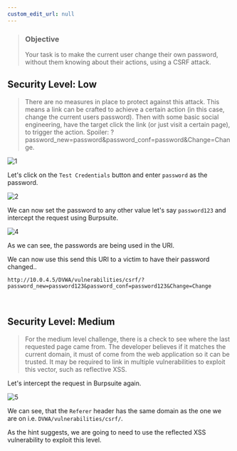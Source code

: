 ```yaml
---
custom_edit_url: null
---
```


> ### Objective
> Your task is to make the current user change their own password, without them knowing about their actions, using a CSRF attack.

## Security Level: Low
> There are no measures in place to protect against this attack. This means a link can be crafted to achieve a certain action (in this case, change the current users password). Then with some basic social engineering, have the target click the link (or just visit a certain page), to trigger the action.
> Spoiler: ?password_new=password&password_conf=password&Change=Change.

![1](https://github.com/Knign/Write-ups/assets/110326359/d7b1127f-9597-49da-8a4f-dd3ae451e916)

Let's click on the `Test Credentials` button and enter `password` as the password.

![2](https://github.com/Knign/Write-ups/assets/110326359/e3584a4e-cb81-4f00-9914-0509bd698514)

We can now set the password to any other value let's say `password123` and intercept the request using Burpsuite.

![4](https://github.com/Knign/Write-ups/assets/110326359/88510d71-659c-46fc-ae08-a7cbe9b3bfd6)

As we can see, the passwords are being used in the URI. 

We can now use this send this URI to a victim to have their password changed..

```
http://10.0.4.5/DVWA/vulnerabilities/csrf/?password_new=password123&password_conf=password123&Change=Change
```

&nbsp;


## Security Level: Medium
> For the medium level challenge, there is a check to see where the last requested page came from. The developer believes if it matches the current domain, it must of come from the web application so it can be trusted.
> It may be required to link in multiple vulnerabilities to exploit this vector, such as reflective XSS.

Let's intercept the request in Burpsuite again.

![5](https://github.com/Knign/Write-ups/assets/110326359/f74d4d01-ecff-46b6-a81d-af9a870cb4b0)

We can see, that the `Referer` header has the same domain as the one we are on i.e. `DVWA/vulnerabilities/csrf/`.

As the hint suggests, we are going to need to use the reflected XSS vulnerability to exploit this level.
